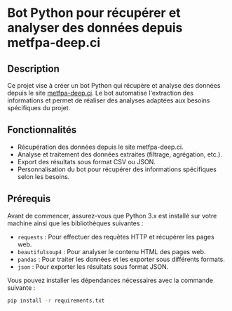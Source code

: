 # Bot Python pour récupérer et analyser des données depuis metfpa-deep.ci

## Description

Ce projet vise à créer un bot Python qui récupère et analyse des données depuis le site [metfpa-deep.ci](http://metfpa-deep.ci). Le bot automatise l'extraction des informations et permet de réaliser des analyses adaptées aux besoins spécifiques du projet.

## Fonctionnalités

- Récupération des données depuis le site metfpa-deep.ci.
- Analyse et traitement des données extraites (filtrage, agrégation, etc.).
- Export des résultats sous format CSV ou JSON.
- Personnalisation du bot pour récupérer des informations spécifiques selon les besoins.

## Prérequis

Avant de commencer, assurez-vous que Python 3.x est installé sur votre machine ainsi que les bibliothèques suivantes :

- `requests` : Pour effectuer des requêtes HTTP et récupérer les pages web.
- `beautifulsoup4` : Pour analyser le contenu HTML des pages web.
- `pandas` : Pour traiter les données et les exporter sous différents formats.
- `json` : Pour exporter les résultats sous format JSON.

Vous pouvez installer les dépendances nécessaires avec la commande suivante :

```bash
pip install -r requirements.txt
